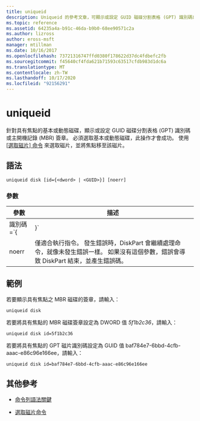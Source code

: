 ```yaml
---
title: uniqueid
description: Uniqueid 的參考文章，可顯示或設定 GUID 磁碟分割表格 (GPT) 識別碼或主開機記錄 (MBR) 具有焦點磁片的簽章。
ms.topic: reference
ms.assetid: 64235a4a-b91c-46da-b9b0-68ee90571c2a
ms.author: lizross
author: eross-msft
manager: mtillman
ms.date: 10/16/2017
ms.openlocfilehash: 73721316747ffd0380f178622d37dc4fdbefc2fb
ms.sourcegitcommit: f45640cf4fda621b71593c63517cfdb983d1dc6a
ms.translationtype: MT
ms.contentlocale: zh-TW
ms.lasthandoff: 10/17/2020
ms.locfileid: "92156291"
---
```

# <a name="uniqueid"></a>uniqueid

針對具有焦點的基本或動態磁碟，顯示或設定 GUID 磁碟分割表格 (GPT) 識別碼或主開機記錄 (MBR) 簽章。 必須選取基本或動態磁碟，此操作才會成功。 使用 [ [選取磁片] 命令](select-disk.md) 來選取磁片，並將焦點移至該磁片。

## <a name="syntax"></a>語法

```
uniqueid disk [id={<dword> | <GUID>}] [noerr]
```

### <a name="parameters"></a>參數

| 參數 | 描述 |
|--|--|
| 識別碼 =`{<dword> | <GUID>}` | 若為 MBR 磁碟，這個參數會以十六進位形式為簽章指定4位元組 (DWORD) 值。 若為 GPT 磁片，這個參數會指定識別碼的 GUID。 |
| noerr | 僅適合執行指令。 發生錯誤時，DiskPart 會繼續處理命令，就像未發生錯誤一樣。 如果沒有這個參數，錯誤會導致 DiskPart 結束，並產生錯誤碼。 |

## <a name="examples"></a>範例

若要顯示具有焦點之 MBR 磁碟的簽章，請輸入：

```
uniqueid disk
```

若要將具有焦點的 MBR 磁碟簽章設定為 DWORD 值 *5f1b2c36*，請輸入：

```
uniqueid disk id=5f1b2c36
```

若要將具有焦點的 GPT 磁片識別碼設定為 GUID 值 baf784e7-6bbd-4cfb-aaac-e86c96e166ee，請輸入：

```
uniqueid disk id=baf784e7-6bbd-4cfb-aaac-e86c96e166ee
```

## <a name="additional-references"></a>其他參考

- [命令列語法關鍵](command-line-syntax-key.md)

- [選取磁片命令](select-disk.md)
